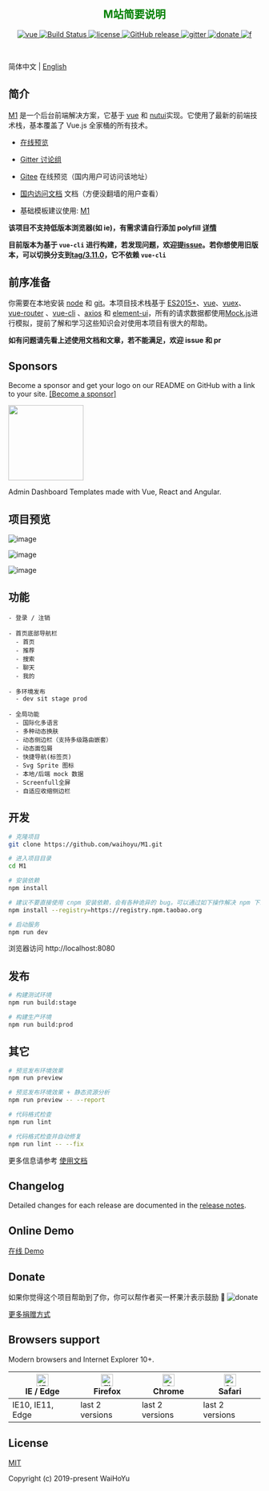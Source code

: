 <h2 align="center" style="color:green">
  M站简要说明
</h2>

<p align="center">
  <a href="https://github.com/vuejs/vue">
    <img src="https://img.shields.io/badge/vue-2.6.10-brightgreen.svg" alt="vue">
  </a>
  <!-- <a href="https://github.com/ElemeFE/element">
    <img src="https://img.shields.io/badge/element--ui-2.7.0-brightgreen.svg" alt="element-ui">
  </a> -->
  <a href="https://travis-ci.org/waihoyu/M1" rel="nofollow">
    <img src="https://travis-ci.com/waihoyu/M1.svg?branch=master" alt="Build Status">
  </a>
  <a href="https://github.com/waihoyu/M1/master/LICENSE">
    <img src="https://img.shields.io/github/license/mashape/apistatus.svg" alt="license">
  </a>
  <a href="https://github.com/waihoyu/M1/releases">
    <img src="https://img.shields.io/github/release/waihoyu/M1.svg" alt="GitHub release">
  </a>
  <a href="https://gitter.im/M1/discuss">
    <img src="https://badges.gitter.im/Join%20Chat.svg" alt="gitter">
  </a>
  <a href="https://waihoyu.gitee.io/M1-site/zh/donate">
    <img src="https://img.shields.io/badge/%24-donate-ff69b4.svg" alt="donate">
  </a>
    <a href="https://waihoyu.gitee.io/M1-site/zh/donate">
    <img src="https://img.shields.io/github/followers/waihoyu?style=social" alt="f">
  </a>
  
</p>

<br>

简体中文 | [English](./README.md)

## 简介

[M1](https://waihoyu.github.io/M1) 是一个后台前端解决方案，它基于 [vue](https://github.com/vuejs/vue) 和 [nutui](https://github.com/jdf2e/nutui)实现。它使用了最新的前端技术栈，基本覆盖了 Vue.js 全家桶的所有技术。

-   [在线预览](https://waihoyu.github.io/M1)

-   [Gitter 讨论组](https://gitter.im/M1/discuss)

-   [Gitee](https://waihoyu.gitee.io/M1/) 在线预览（国内用户可访问该地址）

-   [国内访问文档](https://waihoyu.gitee.io/M1-site/zh/) 文档（方便没翻墙的用户查看）

-   基础模板建议使用: [M1](https://github.com/waihoyu/M1)

**该项目不支持低版本浏览器(如 ie)，有需求请自行添加 polyfill [详情](https://github.com/waihoyu/M1/wiki#babel-polyfill)**

**目前版本为基于 `vue-cli` 进行构建，若发现问题，欢迎提[issue](https://github.com/waihoyu/M1/issues/new)。若你想使用旧版本，可以切换分支到[tag/3.11.0](https://github.com/waihoyu/M1/tree/tag/3.11.0)，它不依赖 `vue-cli`**

## 前序准备

你需要在本地安装 [node](http://nodejs.org/) 和 [git](https://git-scm.com/)。本项目技术栈基于 [ES2015+](http://es6.ruanyifeng.com/)、[vue](https://cn.vuejs.org/index.html)、[vuex](https://vuex.vuejs.org/zh-cn/)、[vue-router](https://router.vuejs.org/zh-cn/) 、[vue-cli](https://github.com/vuejs/vue-cli) 、[axios](https://github.com/axios/axios) 和 [element-ui](https://github.com/ElemeFE/element)，所有的请求数据都使用[Mock.js](https://github.com/nuysoft/Mock)进行模拟，提前了解和学习这些知识会对使用本项目有很大的帮助。

**如有问题请先看上述使用文档和文章，若不能满足，欢迎 issue 和 pr**

## Sponsors

Become a sponsor and get your logo on our README on GitHub with a link to your site. [[Become a sponsor]](https://www.patreon.com/waihoyu)

<a href="https://flatlogic.com/admin-dashboards?from=M1"><img width="150px" src="https://wpimg.wallstcn.com/9c0b719b-5551-4c1e-b776-63994632d94a.png" /></a><p>Admin Dashboard Templates made with Vue, React and Angular.</p>

## 项目预览

 <p align="center">
 
![image](./src/assets/images/main.png)

![image](./src/assets/images/recommend.png)

![image](./src/assets/images/rearch.png)

</p>

## 功能

```
- 登录 / 注销

- 首页底部导航栏
  - 首页
  - 推荐
  - 搜索
  - 聊天
  - 我的

- 多环境发布
  - dev sit stage prod

- 全局功能
  - 国际化多语言
  - 多种动态换肤
  - 动态侧边栏（支持多级路由嵌套）
  - 动态面包屑
  - 快捷导航(标签页)
  - Svg Sprite 图标
  - 本地/后端 mock 数据
  - Screenfull全屏
  - 自适应收缩侧边栏

```

## 开发

```bash
# 克隆项目
git clone https://github.com/waihoyu/M1.git

# 进入项目目录
cd M1

# 安装依赖
npm install

# 建议不要直接使用 cnpm 安装依赖，会有各种诡异的 bug。可以通过如下操作解决 npm 下载速度慢的问题
npm install --registry=https://registry.npm.taobao.org

# 启动服务
npm run dev
```

浏览器访问 http://localhost:8080

## 发布

```bash
# 构建测试环境
npm run build:stage

# 构建生产环境
npm run build:prod
```

## 其它

```bash
# 预览发布环境效果
npm run preview

# 预览发布环境效果 + 静态资源分析
npm run preview -- --report

# 代码格式检查
npm run lint

# 代码格式检查并自动修复
npm run lint -- --fix
```

更多信息请参考 [使用文档](https://waihoyu.github.io/M1-site/zh/)

## Changelog

Detailed changes for each release are documented in the [release notes](https://github.com/waihoyu/M1/releases).

## Online Demo

[在线 Demo](https://waihoyu.github.io/M1)

## Donate

如果你觉得这个项目帮助到了你，你可以帮作者买一杯果汁表示鼓励 :tropical_drink:
![donate](https://waihoyu.github.io/donate/donation.png)

[更多捐赠方式](https://waihoyu.gitee.io/M1-site/zh/donate)

## Browsers support

Modern browsers and Internet Explorer 10+.

| [<img src="https://raw.githubusercontent.com/alrra/browser-logos/master/src/edge/edge_48x48.png" alt="IE / Edge" width="24px" height="24px" />](https://godban.github.io/browsers-support-badges/)</br>IE / Edge | [<img src="https://raw.githubusercontent.com/alrra/browser-logos/master/src/firefox/firefox_48x48.png" alt="Firefox" width="24px" height="24px" />](https://godban.github.io/browsers-support-badges/)</br>Firefox | [<img src="https://raw.githubusercontent.com/alrra/browser-logos/master/src/chrome/chrome_48x48.png" alt="Chrome" width="24px" height="24px" />](https://godban.github.io/browsers-support-badges/)</br>Chrome | [<img src="https://raw.githubusercontent.com/alrra/browser-logos/master/src/safari/safari_48x48.png" alt="Safari" width="24px" height="24px" />](https://godban.github.io/browsers-support-badges/)</br>Safari |
| ---------------------------------------------------------------------------------------------------------------------------------------------------------------------------------------------------------------- | ------------------------------------------------------------------------------------------------------------------------------------------------------------------------------------------------------------------ | -------------------------------------------------------------------------------------------------------------------------------------------------------------------------------------------------------------- | -------------------------------------------------------------------------------------------------------------------------------------------------------------------------------------------------------------- |
| IE10, IE11, Edge                                                                                                                                                                                                 | last 2 versions                                                                                                                                                                                                    | last 2 versions                                                                                                                                                                                                | last 2 versions                                                                                                                                                                                                |

## License

[MIT](https://github.com/waihoyu/M1/blob/master/LICENSE)

Copyright (c) 2019-present WaiHoYu
